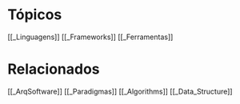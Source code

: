 # Tópicos
[[_Linguagens]]
[[_Frameworks]]
[[_Ferramentas]]
# Relacionados

[[_ArqSoftware]]
[[_Paradigmas]]
[[_Algorithms]]
[[_Data_Structure]]
